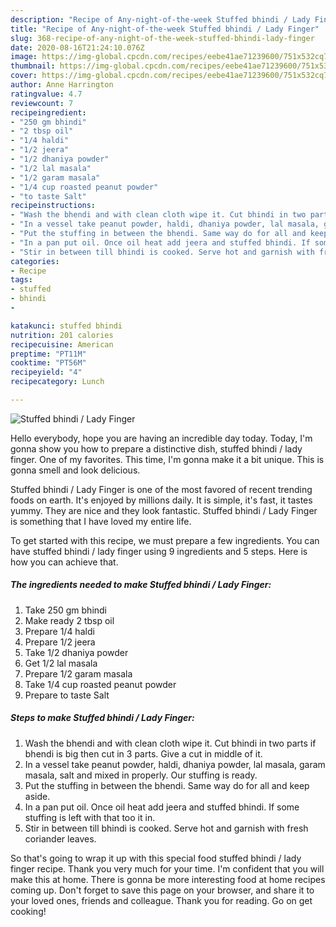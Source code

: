 ```yaml
---
description: "Recipe of Any-night-of-the-week Stuffed bhindi / Lady Finger"
title: "Recipe of Any-night-of-the-week Stuffed bhindi / Lady Finger"
slug: 368-recipe-of-any-night-of-the-week-stuffed-bhindi-lady-finger
date: 2020-08-16T21:24:10.076Z
image: https://img-global.cpcdn.com/recipes/eebe41ae71239600/751x532cq70/stuffed-bhindi-lady-finger-recipe-main-photo.jpg
thumbnail: https://img-global.cpcdn.com/recipes/eebe41ae71239600/751x532cq70/stuffed-bhindi-lady-finger-recipe-main-photo.jpg
cover: https://img-global.cpcdn.com/recipes/eebe41ae71239600/751x532cq70/stuffed-bhindi-lady-finger-recipe-main-photo.jpg
author: Anne Harrington
ratingvalue: 4.7
reviewcount: 7
recipeingredient:
- "250 gm bhindi"
- "2 tbsp oil"
- "1/4 haldi"
- "1/2 jeera"
- "1/2 dhaniya powder"
- "1/2 lal masala"
- "1/2 garam masala"
- "1/4 cup roasted peanut powder"
- "to taste Salt"
recipeinstructions:
- "Wash the bhendi and with clean cloth wipe it. Cut bhindi in two parts if bhendi is big then cut in 3 parts. Give a cut in middle of it."
- "In a vessel take peanut powder, haldi, dhaniya powder, lal masala, garam masala, salt and mixed in properly. Our stuffing is ready."
- "Put the stuffing in between the bhendi. Same way do for all and keep aside."
- "In a pan put oil. Once oil heat add jeera and stuffed bhindi. If some stuffing is left with that too it in."
- "Stir in between till bhindi is cooked. Serve hot and garnish with fresh coriander leaves."
categories:
- Recipe
tags:
- stuffed
- bhindi
- 

katakunci: stuffed bhindi  
nutrition: 201 calories
recipecuisine: American
preptime: "PT11M"
cooktime: "PT56M"
recipeyield: "4"
recipecategory: Lunch

---
```



![Stuffed bhindi / Lady Finger](https://img-global.cpcdn.com/recipes/eebe41ae71239600/751x532cq70/stuffed-bhindi-lady-finger-recipe-main-photo.jpg)

Hello everybody, hope you are having an incredible day today. Today, I'm gonna show you how to prepare a distinctive dish, stuffed bhindi / lady finger. One of my favorites. This time, I'm gonna make it a bit unique. This is gonna smell and look delicious.

Stuffed bhindi / Lady Finger is one of the most favored of recent trending foods on earth. It's enjoyed by millions daily. It is simple, it's fast, it tastes yummy. They are nice and they look fantastic. Stuffed bhindi / Lady Finger is something that I have loved my entire life.




To get started with this recipe, we must prepare a few ingredients. You can have stuffed bhindi / lady finger using 9 ingredients and 5 steps. Here is how you can achieve that.

<!--inarticleads1-->

##### The ingredients needed to make Stuffed bhindi / Lady Finger:

1. Take 250 gm bhindi
1. Make ready 2 tbsp oil
1. Prepare 1/4 haldi
1. Prepare 1/2 jeera
1. Take 1/2 dhaniya powder
1. Get 1/2 lal masala
1. Prepare 1/2 garam masala
1. Take 1/4 cup roasted peanut powder
1. Prepare to taste Salt




<!--inarticleads2-->

##### Steps to make Stuffed bhindi / Lady Finger:

1. Wash the bhendi and with clean cloth wipe it. Cut bhindi in two parts if bhendi is big then cut in 3 parts. Give a cut in middle of it.
1. In a vessel take peanut powder, haldi, dhaniya powder, lal masala, garam masala, salt and mixed in properly. Our stuffing is ready.
1. Put the stuffing in between the bhendi. Same way do for all and keep aside.
1. In a pan put oil. Once oil heat add jeera and stuffed bhindi. If some stuffing is left with that too it in.
1. Stir in between till bhindi is cooked. Serve hot and garnish with fresh coriander leaves.




So that's going to wrap it up with this special food stuffed bhindi / lady finger recipe. Thank you very much for your time. I'm confident that you will make this at home. There is gonna be more interesting food at home recipes coming up. Don't forget to save this page on your browser, and share it to your loved ones, friends and colleague. Thank you for reading. Go on get cooking!
